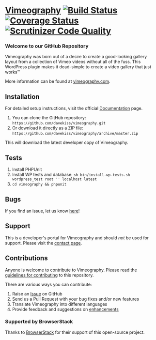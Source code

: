 # [Vimeography](http://vimeography.com) [![Build Status](https://secure.travis-ci.org/davekiss/vimeography.png?branch=master)](http://travis-ci.org/davekiss/vimeography) [![Coverage Status](https://coveralls.io/repos/davekiss/vimeography/badge.png)](https://coveralls.io/r/davekiss/vimeography) [![Scrutinizer Code Quality](https://scrutinizer-ci.com/g/davekiss/vimeography/badges/quality-score.png?b=master)](https://scrutinizer-ci.com/g/davekiss/vimeography/?branch=master) #

### Welcome to our GitHub Repository

Vimeography was born out of a desire to create a good-looking gallery layout from a collection of Vimeo videos without all of the fuss. This WordPress plugin makes it dead-simple to create a video gallery that just works&trade;

More information can be found at [vimeography.com](http://vimeography.com/).

## Installation ##

For detailed setup instructions, visit the official [Documentation](http://vimeography.com/help/guide) page.

1. You can clone the GitHub repository: `https://github.com/davekiss/vimeography.git`
2. Or download it directly as a ZIP file: `https://github.com/davekiss/vimeography/archive/master.zip`

This will download the latest developer copy of Vimeography.

## Tests ##

1. Install PHPUnit
2. Install WP tests and database: `sh bin/install-wp-tests.sh wordpress_test root '' localhost latest`
3. `cd vimeography && phpunit`

## Bugs ##
If you find an issue, let us know [here](https://github.com/davekiss/vimeography/issues?state=open)!

## Support ##
This is a developer's portal for Vimeography and should _not_ be used for support. Please visit the [contact page](https://vimeography.com/contact).

## Contributions ##
Anyone is welcome to contribute to Vimeography. Please read the [guidelines for contributing](https://github.com/davekiss/vimeography/blob/master/CONTRIBUTING.md) to this repository.

There are various ways you can contribute:

1. Raise an [Issue](https://github.com/davekiss/vimeography/issues) on GitHub
2. Send us a Pull Request with your bug fixes and/or new features
3. Translate Vimeography into different languages
4. Provide feedback and suggestions on [enhancements](https://github.com/davekiss/vimeography/issues?direction=desc&labels=Enhancement&page=1&sort=created&state=open)

### Supported by BrowserStack
Thanks to [BrowserStack](https://browserstack.com/) for their support of this open-source project.